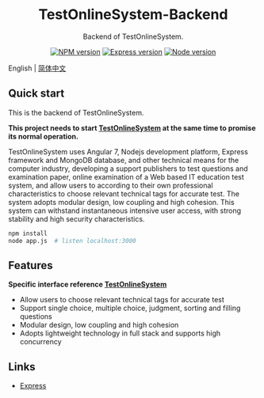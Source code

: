 <!--
 * @Author: Chen Wenhang
 * @Date: 2019-10-19 21:59:24
 * @LastEditTime: 2019-11-08 16:09:50
 * @Description: 
 * @Github: https://github.com/chenwenhang
 -->
<h1 align="center">
TestOnlineSystem-Backend
</h1>

<div align="center">

  Backend of TestOnlineSystem. 

  [![NPM version](https://img.shields.io/npm/v/ng-alain.svg?style=flat-square)](https://www.npmjs.com/package/ng-alain)
  [![Express version](https://img.shields.io/badge/express-v4.16.4-blue.svg)](https://www.npmjs.com/package/express)
  [![Node version](https://img.shields.io/badge/Node-v11.13.0-blue.svg)](https://www.npmjs.com/package/node)

</div>

English | [简体中文](README-zh_CN.md)

## Quick start

This is the backend of TestOnlineSystem.


**This project needs to start [TestOnlineSystem](https://github.com/chenwenhang/TestOnlineSystem) at the same time to promise its normal operation.**

TestOnlineSystem uses Angular 7, Nodejs development platform, Express framework and MongoDB database, and other technical means for the computer industry, developing a support publishers to test questions and examination paper, online examination of a Web based IT education test system, and allow users to according to their own professional characteristics to choose relevant technical tags for accurate test. The system adopts modular design, low coupling and high cohesion. This system can withstand instantaneous intensive user access, with strong stability and high security characteristics.

```bash
npm install
node app.js  # listen localhost:3000
```

## Features

**Specific interface reference [TestOnlineSystem](https://github.com/chenwenhang/TestOnlineSystem)**
* Allow users to choose relevant technical tags for accurate test
* Support single choice, multiple choice, judgment, sorting and filling questions
* Modular design, low coupling and high cohesion
* Adopts lightweight technology in full stack and supports high concurrency

## Links

+ [Express](https://github.com/expressjs/express)

